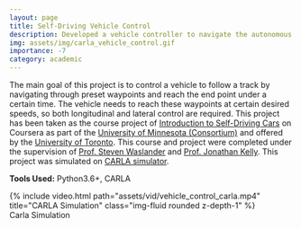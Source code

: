```yaml
---
layout: page
title: Self-Driving Vehicle Control
description: Developed a vehicle controller to navigate the autonomous vehicle through a set of pre-defined waypoints on CARLA. Developed the controller using PID for longitudinal control and Stanley controller for lateral control of the vehicle.
img: assets/img/carla_vehicle_control.gif
importance: -7
category: academic
---
```


The main goal of this project is to control a vehicle to follow a track by navigating through preset waypoints and reach the end point under a certain time. The vehicle needs to reach these waypoints at certain desired speeds, so both longitudinal and lateral control are required. This project has been taken as the course project of [Introduction to Self-Driving Cars](https://www.coursera.org/programs/minnesota-on-coursera-covid-hjfsl?authProvider=minnesota&currentTab=MY_COURSES&productId=p2jYHVPxEein9xItvIlMSA&productType=course&showMiniModal=true) on Coursera as part of the [University of Minnesota (Consortium)](https://www.coursera.org/minnesota) and offered by the [University of Toronto](https://www.utoronto.ca/). This course and project were completed under the supervision of [Prof. Steven Waslander](https://www.trailab.utias.utoronto.ca/stevenwaslander) and [Prof. Jonathan Kelly](http://stars.utias.utoronto.ca/~jkelly/). This project was simulated on [CARLA simulator](https://carla.org/).

**Tools Used:** Python3.6+, CARLA

<div class="row">
    <div class="col-sm mt-3 mt-md-0">
        {% include video.html path="assets/vid/vehicle_control_carla.mp4" title="CARLA Simulation" class="img-fluid rounded z-depth-1" %}
    </div>
</div>
<div class="caption">
    Carla Simulation
</div>

